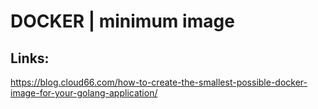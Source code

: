 # DOCKER \| minimum image

## Links:

https://blog.cloud66.com/how-to-create-the-smallest-possible-docker-image-for-your-golang-application/

